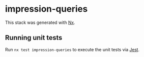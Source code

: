 # impression-queries

This stack was generated with [Nx](https://nx.dev).

## Running unit tests

Run `nx test impression-queries` to execute the unit tests via [Jest](https://jestjs.io).
